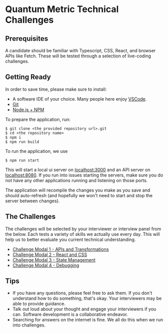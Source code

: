 # Quantum Metric Technical Challenges

## Prerequisites

A candidate should be familiar with Typescript, CSS, React, and browser APIs like Fetch. These will be tested through a selection of live-coding challenges.

## Getting Ready

In order to save time, please make sure to install:

- A software IDE of your choice. Many people here enjoy [VSCode](https://code.visualstudio.com/download).
- [Git](https://git-scm.com/downloads)
- [Node.js + NPM](https://nodejs.org/en/)

To prepare the application, run:

```
$ git clone <the provided repository url>.git
$ cd <the repository name>
$ npm i
$ npm run build
```

To run the application, we use

```
$ npm run start
```

This will start a local ui server on [localhost:3000](http://localhost:3000) and an API server on [localhost:8080](http://localhost:8080). If you run into issues starting the servers, make sure you do not have any other applications running and listening on those ports.

The application will recompile the changes you make as you save and should auto-refresh (and hopefully we won't need to start and stop the server between changes).

## The Challenges

The challenges will be selected by your interviewer or interview panel from the below. Each tests a variety of skills we actually use every day. This will help us to better evaluate you current technical understanding.

- [Challenge Modal 1 - APIs and Transformations](./src/ChallengeModal01)
- [Challenge Modal 2 - React and CSS](./src/ChallengeModal02)
- [Challenge Modal 3 - State Management](./src/ChallengeModal03)
- [Challenge Modal 4 - Debugging](./src/ChallengeModal04)

## Tips

- If you have any questions, please feel free to ask them. If you don't understand how to do something, that's okay. Your interviewers may be able to provide guidance.
- Talk out loud about your thought and engage your interviewers if you can. Software development is a collaborative endeavor.
- Searching for answers on the internet is fine. We all do this when we run into challenges.
